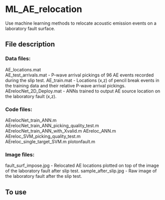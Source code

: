 # ML_AE_relocation
Use machine learning methods to relocate acoustic emission events on a laboratory fault surface.

## File description

### Data files:
AE_locations.mat	
AE_test_arrivals.mat - P-wave arrival pickings of 96 AE events recorded during the slip test.
AE_train.mat - Locations (x,z) of pencil break events in the training data and their relative P-wave arrival pickings.
AErelocNet_2D_Deploy.mat - ANNs trained to output AE source location on the laboratory fault (x,z).

### Code files:
AErelocNet_train_ANN.m	
AErelocNet_train_ANN_picking_quality_test.m
AErelocNet_train_ANN_with_Xvalid.m
AEreloc_ANN.m	
AEreloc_SVM_picking_quality_test.m	
AEreloc_single_target_SVM.m	
plotonfault.m

### Image files:
fault_surf_impose.jpg - Relocated AE locations plotted  on top of the image of the laboratory fault after slip test.
sample_after_slip.jpg - Raw image of the laboratory fault after the slip test.

## To use
